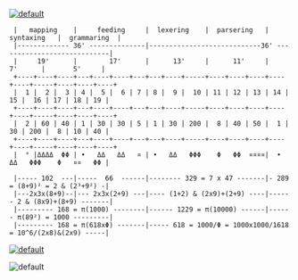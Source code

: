 [![default](https://user-images.githubusercontent.com/8466209/195963923-0796217c-7a87-4b2d-ba93-f47465304c03.png)](https://www.nausetschools.org/cms/lib/MA02212418/Centricity/Domain/204/Linkage%20Map%20Worksheet%20Genetics%202017.pdf)

```
 |   mapping    |     feeding     |  lexering    |  parsering   |   syntaxing   |  grammaring  |
 |------------- 36' --------------|----------------------------36' ----------------------------|
 |     19'      |        17'      |      13'     |      11'     |       7'      |       5'     |
 +----+----+----+---+----+----+---+---+----+-----+----+----+----+----+----+-----+----+----+----+
 |  1 |  2 |  3 | 4 |  5 |  6 | 7 | 8 |  9 |  10 | 11 | 12 | 13 | 14 | 15 |  16 | 17 | 18 | 19 |
 +----+----+----+---+----+----+---+---+----+-----+----+----+----+----+----+-----+----+----+----+
 |  2 | 60 | 40 | 1 | 30 | 30 | 5 | 1 | 30 | 200 |  8 | 40 | 50 |  1 | 30 | 200 |  8 | 10 | 40 |
 +----+----+----+---+----+----+---+---+----+-----+----+----+----+----+----+-----+----+----+----+
 |  ° |ΔΔΔΔ  ΦΦ | •   ΔΔ   ΔΔ   ¤ | •   ΔΔ   ΦΦΦ    Φ   ΦΦ  ¤¤¤¤|  •   ΔΔ   ΦΦΦ    Φ   ¤¤   ΦΦ |  
 
 |----- 102  ---|-----  66  ------|-------- 329 = 7 x 47 -------|- 289 = (8+9)² = 2 & (2³+9²) -|
 |---2x3x(8+9)--|--- 2x3x(2+9) ---|---- (1+2) & (2x9)+(2+9) ----|------ 2 & (8x9)+(8+9) -------|
 |--------- 168 = π(1000) --------|------ 1229 = π(10000) ------|------ π(89²) = 1000 ---------|
 |--------- 168 = π(618xΦ) -------|----- 618 = 1000/Φ = 1000x1000/1618 = 10^6/(2x8)&(2x9) -----|

```

[![default](https://user-images.githubusercontent.com/8466209/198915985-f3280a15-1ca4-45bf-855c-ac277fa2ca2e.png)](https://www.hexspin.com/defining-the-prime-hexagon/)

![default](https://user-images.githubusercontent.com/8466209/198837916-57284efa-bdb7-42d8-80f6-584b3c3bbd19.png)

